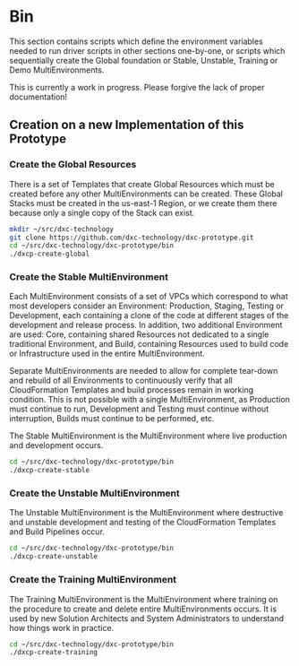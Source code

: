 # Bin

This section contains scripts which define the environment variables needed to run driver
scripts in other sections one-by-one, or scripts which sequentially create the Global 
foundation or Stable, Unstable, Training or Demo MultiEnvironments.

This is currently a work in progress. Please forgive the lack of proper documentation!

## Creation on a new Implementation of this Prototype

### Create the Global Resources

There is a set of Templates that create Global Resources which must be created before
any other MultiEnvironments can be created. These Global Stacks must be created in the
us-east-1 Region, or we create them there because only a single copy of the Stack can
exist.

```bash
mkdir ~/src/dxc-technology
git clone https://github.com/dxc-technology/dxc-prototype.git
cd ~/src/dxc-technology/dxc-prototype/bin
./dxcp-create-global
```

### Create the Stable MultiEnvironment

Each MultiEnvironment consists of a set of VPCs which correspond to what most developers
consider an Environment: Production, Staging, Testing or Development, each containing a
clone of the code at different stages of the development and release process. In addition,
two additional Environment are used: Core, containing shared Resources not dedicated to 
a single traditional Environment, and Build, containing Resources used to build code or
Infrastructure used in the entire MultiEnvironment.

Separate MultiEnvironments are needed to allow for complete tear-down and rebuild of all
Environments to continuously verify that all CloudFormation Templates and build processes
remain in working condition. This is not possible with a single MultiEnvironment, as 
Production must continue to run, Development and Testing must continue without interruption,
Builds must continue to be performed, etc.

The Stable MultiEnvironment is the MultiEnvironment where live production and development
occurs.

```bash
cd ~/src/dxc-technology/dxc-prototype/bin
./dxcp-create-stable
```

### Create the Unstable MultiEnvironment

The Unstable MultiEnvironment is the MultiEnvironment where destructive and unstable 
development and testing of the CloudFormation Templates and Build Pipelines occur.

```bash
cd ~/src/dxc-technology/dxc-prototype/bin
./dxcp-create-unstable
```

### Create the Training MultiEnvironment

The Training MultiEnvironment is the MultiEnvironment where training on the procedure to
create and delete entire MultiEnvironments occurs. It is used by new Solution Architects
and System Administrators to understand how things work in practice.

```bash
cd ~/src/dxc-technology/dxc-prototype/bin
./dxcp-create-training
```
